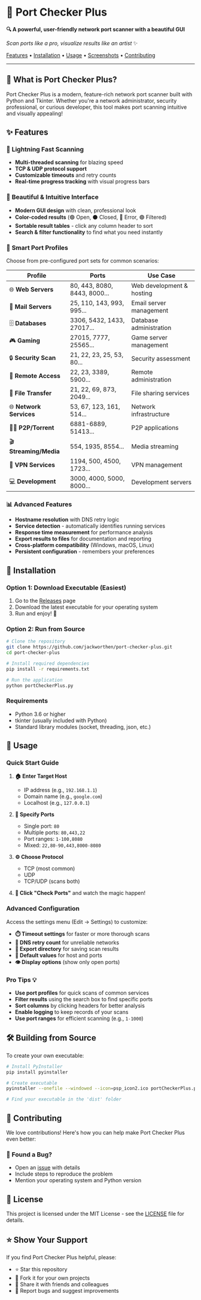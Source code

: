 # 🚀 Port Checker Plus

**🔍 A powerful, user-friendly network port scanner with a beautiful GUI**

*Scan ports like a pro, visualize results like an artist* ✨

[Features](#-features) • [Installation](#-installation) • [Usage](#-usage) • [Screenshots](#-screenshots) • [Contributing](#-contributing)

---

## 🎯 What is Port Checker Plus?

Port Checker Plus is a modern, feature-rich network port scanner built with Python and Tkinter. Whether you're a network administrator, security professional, or curious developer, this tool makes port scanning intuitive and visually appealing!

## ✨ Features

### 🚄 **Lightning Fast Scanning**
- **Multi-threaded scanning** for blazing speed
- **TCP & UDP protocol support** 
- **Customizable timeouts** and retry counts
- **Real-time progress tracking** with visual progress bars

### 🎨 **Beautiful & Intuitive Interface**
- **Modern GUI design** with clean, professional look
- **Color-coded results** (🟢 Open, ⚫ Closed, 🔴 Error, 🟣 Filtered)
- **Sortable result tables** - click any column header to sort
- **Search & filter functionality** to find what you need instantly

### 🔧 **Smart Port Profiles**
Choose from pre-configured port sets for common scenarios:

| Profile | Ports | Use Case |
|---------|-------|----------|
| 🌐 **Web Servers** | 80, 443, 8080, 8443, 8000... | Web development & hosting |
| 📧 **Mail Servers** | 25, 110, 143, 993, 995... | Email server management |
| 🗄️ **Databases** | 3306, 5432, 1433, 27017... | Database administration |
| 🎮 **Gaming** | 27015, 7777, 25565... | Game server management |
| 🔒 **Security Scan** | 21, 22, 23, 25, 53, 80... | Security assessment |
| 🔌 **Remote Access** | 22, 23, 3389, 5900... | Remote administration |
| 📁 **File Transfer** | 21, 22, 69, 873, 2049... | File sharing services |
| 🌐 **Network Services** | 53, 67, 123, 161, 514... | Network infrastructure |
| 🏴‍☠️ **P2P/Torrent** | 6881-6889, 51413... | P2P applications |
| 🎬 **Streaming/Media** | 554, 1935, 8554... | Media streaming |
| 🔐 **VPN Services** | 1194, 500, 4500, 1723... | VPN management |
| 💻 **Development** | 3000, 4000, 5000, 8000... | Development servers |

### 📊 **Advanced Features**
- **Hostname resolution** with DNS retry logic
- **Service detection** - automatically identifies running services
- **Response time measurement** for performance analysis
- **Export results to files** for documentation and reporting
- **Cross-platform compatibility** (Windows, macOS, Linux)
- **Persistent configuration** - remembers your preferences

## 🚀 Installation

### Option 1: Download Executable (Easiest)
1. Go to the [Releases](https://github.com/jackworthen/port-checker-plus/releases) page
2. Download the latest executable for your operating system
3. Run and enjoy! 🎉

### Option 2: Run from Source
```bash
# Clone the repository
git clone https://github.com/jackworthen/port-checker-plus.git
cd port-checker-plus

# Install required dependencies
pip install -r requirements.txt

# Run the application
python portCheckerPlus.py
```

### Requirements
- Python 3.6 or higher
- tkinter (usually included with Python)
- Standard library modules (socket, threading, json, etc.)

## 📖 Usage

### Quick Start Guide

1. **🏠 Enter Target Host**
   - IP address (e.g., `192.168.1.1`)
   - Domain name (e.g., `google.com`)
   - Localhost (e.g., `127.0.0.1`)

2. **🔌 Specify Ports**
   - Single port: `80`
   - Multiple ports: `80,443,22`
   - Port ranges: `1-100,8080`
   - Mixed: `22,80-90,443,8000-8080`

3. **⚙️ Choose Protocol**
   - TCP (most common)
   - UDP 
   - TCP/UDP (scans both)

4. **🚀 Click "Check Ports"** and watch the magic happen!

### Advanced Configuration

Access the settings menu (Edit → Settings) to customize:

- **⏱️ Timeout settings** for faster or more thorough scans
- **🔄 DNS retry count** for unreliable networks  
- **📁 Export directory** for saving scan results
- **🎯 Default values** for host and ports
- **👁️ Display options** (show only open ports)

### Pro Tips 💡

- **Use port profiles** for quick scans of common services
- **Filter results** using the search box to find specific ports
- **Sort columns** by clicking headers for better analysis
- **Enable logging** to keep records of your scans
- **Use port ranges** for efficient scanning (e.g., `1-1000`)


## 🛠️ Building from Source

To create your own executable:

```bash
# Install PyInstaller
pip install pyinstaller

# Create executable
pyinstaller --onefile --windowed --icon=psp_icon2.ico portCheckerPlus.py

# Find your executable in the 'dist' folder
```

## 🤝 Contributing

We love contributions! Here's how you can help make Port Checker Plus even better:

### 🐛 Found a Bug?
- Open an [issue](https://github.com/jackworthen/port-checker-plus/issues) with details
- Include steps to reproduce the problem
- Mention your operating system and Python version

## 📜 License

This project is licensed under the MIT License - see the [LICENSE](LICENSE) file for details.

## ⭐ Show Your Support

If you find Port Checker Plus helpful, please:
- ⭐ Star this repository
- 🍴 Fork it for your own projects  
- 📢 Share it with friends and colleagues
- 🐛 Report bugs and suggest improvements

